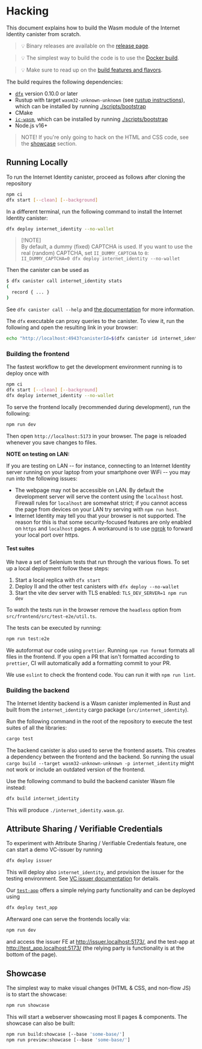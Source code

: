 # Hacking

This document explains how to build the Wasm module of the Internet Identity canister from scratch.

> 💡 Binary releases are available on the [release page][releases].

> 💡 The simplest way to build the code is to use the [Docker build][docker-build].

> 💡 Make sure to read up on the [build features and flavors][features-and-flavors].

The build requires the following dependencies:

* [`dfx`](https://github.com/dfinity/sdk/releases/latest) version 0.10.0 or later
* Rustup with target `wasm32-unknown-unknown` (see [rustup instructions](https://rust-lang.github.io/rustup/cross-compilation.html)), which can be installed by running [./scripts/bootstrap](./scripts/bootstrap)
* CMake
* [`ic-wasm`](https://github.com/dfinity/ic-wasm), which can be installed by running [./scripts/bootstrap](./scripts/bootstrap)
* Node.js v16+

> NOTE! If you're only going to hack on the HTML and CSS code, see the [showcase](#showcase) section.

## Running Locally

To run the Internet Identity canister, proceed as follows after cloning the repository

```bash
npm ci
dfx start [--clean] [--background]
```

In a different terminal, run the following command to install the Internet Identity canister:

```bash
dfx deploy internet_identity --no-wallet
```

> [!NOTE]\
> By default, a dummy (fixed) CAPTCHA is used. If you want to use the real (random) CAPTCHA, set
> `II_DUMMY_CAPTCHA` to `0`:\
> `II_DUMMY_CAPTCHA=0 dfx deploy internet_identity --no-wallet`


Then the canister can be used as

```bash
$ dfx canister call internet_identity stats
(
  record { ... }
)
```

See `dfx canister call --help` and [the documentation](https://sdk.dfinity.org/docs/developers-guide/cli-reference/dfx-canister.html#_examples) for more information.

The `dfx` executable can proxy queries to the canister. To view it, run the following and open the resulting link in your browser:

```bash
echo "http://localhost:4943?canisterId=$(dfx canister id internet_identity)"
```

### Building the frontend

The fastest workflow to get the development environment running is to deploy once with

```bash
npm ci
dfx start [--clean] [--background]
dfx deploy internet_identity --no-wallet
```

To serve the frontend locally (recommended during development), run
the following:

```bash
npm run dev
```

Then open `http://localhost:5173` in your browser. The page is reloaded whenever you save changes to files.

**NOTE on testing on LAN:**

If you are testing on LAN -- for instance, connecting to an Internet Identity
server running on your laptop from your smartphone over WiFi -- you may run
into the following issues:

- The webpage may not be accessible on LAN. By default the development server will serve the
  content using the `localhost` host. Firewall rules for `localhost` are
  somewhat strict; if you cannot access the page from devices on your LAN try
  serving with `npm run host`.
- Internet Identity may tell you that your browser is not supported. The reason
  for this is that some security-focused features are only enabled on `https`
  and `localhost` pages. A workaround is to use [ngrok](http://ngrok.com) to
  forward your local port over https.

#### Test suites

We have a set of Selenium tests that run through the various flows. To set up a local deployment follow these steps:
1. Start a local replica with `dfx start`
1. Deploy II and the other test canisters with `dfx deploy --no-wallet`
1. Start the vite dev server with TLS enabled: `TLS_DEV_SERVER=1 npm run dev`

To watch the tests run in the browser remove the `headless` option from `src/frontend/src/test-e2e/util.ts`.

The tests can be executed by running:

```bash
npm run test:e2e
```

We autoformat our code using `prettier`. Running `npm run format` formats all files in the frontend.
If you open a PR that isn't formatted according to `prettier`, CI will automatically add a formatting commit to your PR.

We use `eslint` to check the frontend code. You can run it with `npm run lint`.


### Building the backend

The Internet Identity backend is a Wasm canister implemented in Rust and built from the `internet_identity` cargo package (`src/internet_identity`).

Run the following command in the root of the repository to execute the test suites of all the libraries:

```bash
cargo test
```

The backend canister is also used to serve the frontend assets.
This creates a dependency between the frontend and the backend.
So running the usual `cargo build --target wasm32-unknown-unknown -p internet_identity` might not work or include an outdated version of the frontend.

Use the following command to build the backend canister Wasm file instead:

```bash
dfx build internet_identity
```

This will produce `./internet_identity.wasm.gz`.

## Attribute Sharing / Verifiable Credentials

To experiment with Attribute Sharing / Verifiable Credentials feature, one can start a demo VC-issuer by running
```bash
dfx deploy issuer
```
This will deploy also `internet_identity`, and provision the issuer for the testing environment.
See [VC issuer documentation](./demos/vc_issuer/README.md) for details.

Our [`test-app`](./demos/test-app) offers a simple relying party functionality and can be deployed using
```bash
dfx deploy test_app
```

Afterward one can serve the frontends locally via:
```bash
npm run dev
```
and access the issuer FE at http://issuer.localhost:5173/, and the test-app at http://test_app.localhost:5173/
(the relying party is functionality is at the bottom of the page).

## Showcase

The simplest way to make visual changes (HTML & CSS, and non-flow JS) is to start the showcase:

``` bash
npm run showcase
```

This will start a webserver showcasing most II pages & components. The showcase can also be built:

``` bash
npm run build:showcase [--base 'some-base/']
npm run preview:showcase [--base 'some-base/']
```


[releases]: https://github.com/dfinity/internet-identity/releases
[docker-build]: ./README.md#building-with-docker
[features-and-flavors]: ./README.md#build-features-and-flavors
